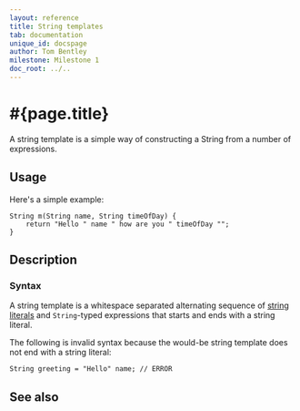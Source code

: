 ```yaml
---
layout: reference
title: String templates
tab: documentation
unique_id: docspage
author: Tom Bentley
milestone: Milestone 1
doc_root: ../..
---
```


# #{page.title}

A string template is a simple way of constructing a String from a number of 
expressions.

## Usage 

Here's a simple example:

    String m(String name, String timeOfDay) {
        return "Hello " name " how are you " timeOfDay "";
    }

## Description

### Syntax

A string template is a whitespace separated alternating sequence of 
[string literals](../../literal/string) and
`String`-typed expressions that starts and ends with a string literal.

The following is invalid syntax because the would-be string template
does not end with a string literal:

<!-- no-check -->
    String greeting = "Hello" name; // ERROR


## See also


